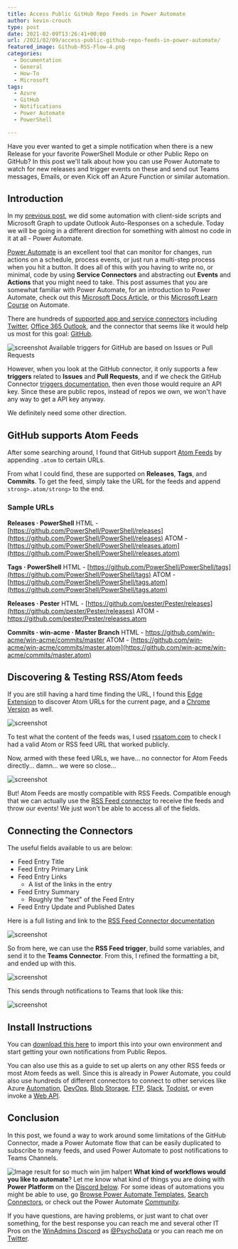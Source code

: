 ```yaml
---
title: Access Public GitHub Repo Feeds in Power Automate
author: kevin-crouch
type: post
date: 2021-02-09T13:26:41+00:00
url: /2021/02/09/access-public-github-repo-feeds-in-power-automate/
featured_image: Github-RSS-Flow-4.png
categories:
  - Documentation
  - General
  - How-To
  - Microsoft
tags:
  - Azure
  - GitHub
  - Notifications
  - Power Automate
  - PowerShell

---
```

Have you ever wanted to get a simple notification when there is a new Release for your favorite PowerShell Module or other Public Repo on GitHub? In this post we'll talk about how you can use Power Automate to watch for new releases and trigger events on these and send out Teams messages, Emails, or even Kick off an Azure Function or similar automation. 

## Introduction
              
In my [previous post](https://sysmansquad.com/2020/12/30/automating-changing-out-of-business-hours-responses/), we did some automation with client-side scripts and Microsoft Graph to update Outlook Auto-Responses on a schedule. Today we will be going in a different direction for something with almost no code in it at all - Power Automate.

[Power Automate](https://flow.microsoft.com) is an excellent tool that can monitor for changes, run actions on a schedule, process events, or just run a multi-step process when you hit a button. It does all of this with you having to write no, or minimal, code by using **Service Connectors** and abstracting out **Events** and **Actions** that you might need to take. This post assumes that you are somewhat familiar with Power Automate, for an introduction to Power Automate, check out this [Microsoft Docs Article](https://docs.microsoft.com/power-automate/getting-started), or this [Microsoft Learn Course](https://go.microsoft.com/fwlink/p/?linkid=2018566) on Automate.

There are hundreds of [supported app and service connectors](https://flow.microsoft.com/connectors/) including [Twitter](https://flow.microsoft.com/connectors/shared_twitter/twitter/), [Office 365 Outlook](https://flow.microsoft.com/connectors/shared_office365/office-365-outlook/), and the connector that seems like it would help us most for this goal: [GitHub](https://flow.microsoft.com/connectors/shared_github/github/).

![screenshot](https://i.imgur.com/8AsDn9T.png) Available triggers for GitHub are based on Issues or Pull Requests

However, when you look at the GitHub connector, it only supports a few **triggers** related to **Issues** and **Pull Requests**, and if we check the GitHub Connector [triggers documentation](https://docs.microsoft.com/connectors/github/#triggers), then even those would require an API key. Since these are public repos, instead of repos we own, we won't have any way to get a API key anyway.

We definitely need some other direction.

## GitHub supports Atom Feeds

After some searching around, I found that GitHub support [Atom Feeds](http://www.atomenabled.org/) by appending `.atom` to certain URLs.

From what I could find, these are supported on **Releases**, **Tags**, and **Commits**. To get the feed, simply take the URL for the feeds and append `strong>.atom/strong>` to the end.

### Sample URLs

**Releases · PowerShell** HTML - [https://github.com/PowerShell/PowerShell/releases](https://github.com/PowerShell/PowerShell/releases)
ATOM - [https://github.com/PowerShell/PowerShell/releases.atom](https://github.com/PowerShell/PowerShell/releases.atom)

**Tags · PowerShell** HTML - [https://github.com/PowerShell/PowerShell/tags](https://github.com/PowerShell/PowerShell/tags)
ATOM - [https://github.com/PowerShell/PowerShell/tags.atom](https://github.com/PowerShell/PowerShell/tags.atom)

**Releases · Pester** HTML - [https://github.com/pester/Pester/releases](https://github.com/pester/Pester/releases)
ATOM - [https://github](https://github.com/pester/Pester/releases.atom)[.com/pester/Pester/releases.atom](https://github.com/pester/Pester/releases.atom)

**Commits · win-acme · Master Branch** HTML - [https://](https://github.com/pester/Pester/releases)[github.com/win-acme/win-acme/commits/master](https://github.com/win-acme/win-acme/commits/master) ATOM - [](https://github.com/win-acme/win-acme/commits/master.atom)[https://github.com/win-acme/win-acme/commits/master.atom](https://github.com/win-acme/win-acme/commits/master.atom)

## Discovering & Testing RSS/Atom feeds

If you are still having a hard time finding the URL, I found this [Edge Extension](https://microsoftedge.microsoft.com/addons/detail/get-rss-feed-url/pgbelohmepchkohpdldadopkblkgbjom) to discover Atom URLs for the current page, and a [Chrome Version](https://chrome.google.com/webstore/detail/get-rss-feed-url/kfghpdldaipanmkhfpdcjglncmilendn) as well.

![screenshot](image-1024x413.png) 

To test what the content of the feeds was, I used [rssatom.com](https://rssatom.com/) to check I had a valid Atom or RSS feed URL that worked publicly.

Now, armed with these feed URLs, we have... no connector for Atom Feeds directly... damn... we were so close...

![screenshot](https://media1.tenor.com/images/0d40c691a9a6ac353f1afcfdab3a3758/tenor.gif?itemid=12784504) 

But! Atom Feeds are mostly compatible with RSS Feeds. Compatible enough that we can actually use the [RSS Feed connector](https://flow.microsoft.com/connectors/shared_rss/rss/) to receive the feeds and throw our events! We just won't be able to access all of the fields.

## Connecting the Connectors

The useful fields available to us are below:

* Feed Entry Title
* Feed Entry Primary Link
* Feed Entry Links
  * A list of the links in the entry
* Feed Entry Summary
  * Roughly the "text" of the Feed Entry
* Feed Entry Update and Published Dates

Here is a full listing and link to the [RSS Feed Connector documentation](https://docs.microsoft.com/connectors/rss/)

![screenshot](image-5.png) 

So from here, we can use the **RSS Feed trigger**, build some variables, and send it to the **Teams Connector**. From this, I refined the formatting a bit, and ended up with this.

![screenshot](image-2.png) 

This sends through notifications to Teams that look like this:

![screenshot](https://i.imgur.com/VQ5lvlQ.png)

## Install Instructions

You can [download this here](https://github.com/SysManSquad/BlogFiles/tree/master/PsychoData/GitHub_to_Teams_Notifications) to import this into your own environment and start getting your own notifications from Public Repos.

You can also use this as a guide to set up alerts on any other RSS feeds or most Atom feeds as well. Since this is already in Power Automate, you could also use hundreds of different connectors to connect to other services like Azure [Automation](https://flow.microsoft.com/connectors/shared_azureautomation/azure-automation/), [DevOps](https://flow.microsoft.com/connectors/shared_visualstudioteamservices/azure-devops/), [Blob Storage](https://flow.microsoft.com/connectors/shared_azureblob/azure-blob-storage/), [FTP](https://flow.microsoft.com/connectors/shared_ftp/ftp/), [Slack](https://flow.microsoft.com/connectors/shared_slack/slack/), [Todoist](https://flow.microsoft.com/connectors/shared_todoist/todoist/), or even invoke a [Web API](https://docs.microsoft.com/connectors/webcontents/#get-web-resource).

## Conclusion

In this post, we found a way to work around some limitations of the GitHub Connector, made a Power Automate flow that can be easily duplicated to subscribe to many feeds, and used Power Automate to post notifications to Teams Channels.

![Image result for so much win jim halpert](https://uploads-ssl.webflow.com/5d2b950d9ea87fc61f0c1f3e/5daa2dfbe9a275421795e33d_ezgif.com-optimize%20(12).gif) **What kind of workflows would you like to automate**? Let me know what kind of things you are doing with **Power Platform** on the [Discord below](#contact). For some ideas of automations you might be able to use, go [Browse Power Automate Templates](https://us.flow.microsoft.com/templates/), [Search Connectors](https://flow.microsoft.com/connectors/), or check out the Power Automate [Community](https://go.microsoft.com/fwlink/?LinkID=787467).

If you have questions, are having problems, or just want to chat over something, for the best response you can reach me and several other IT Pros on the [WinAdmins Discord](https://discord.com/invite/winadmins) as [@PsychoData](https://discordapp.com/users/264652399824601088) or you can reach me on [Twitter](https://twitter.com/psychodata).
